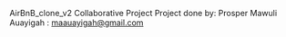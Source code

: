 AirBnB_clone_v2 Collaborative Project
Project done by:
Prosper Mawuli Auayigah : maauayigah@gmail.com
